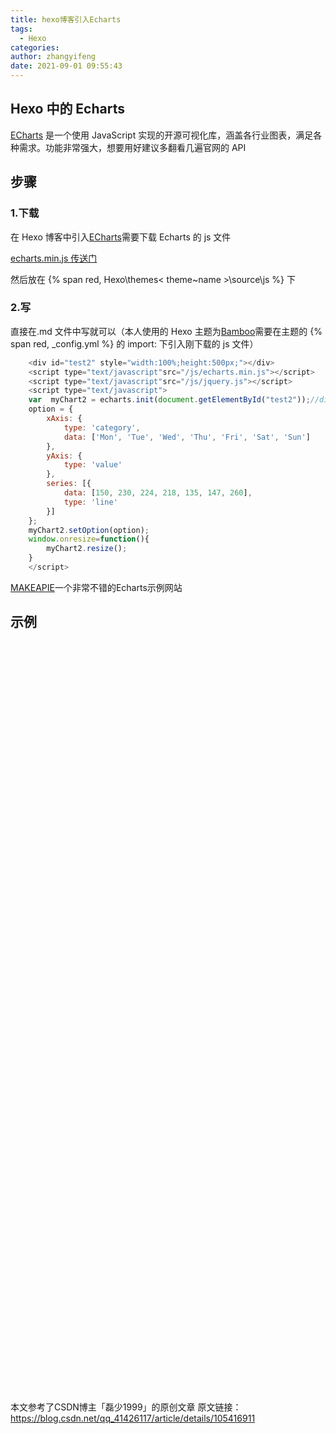 ```yaml
---
title: hexo博客引入Echarts
tags:
  - Hexo
categories:
author: zhangyifeng
date: 2021-09-01 09:55:43
---
```


## Hexo 中的 Echarts

[ECharts](https://echarts.apache.org/zh/index.html) 是一个使用 JavaScript 实现的开源可视化库，涵盖各行业图表，满足各种需求。功能非常强大，想要用好建议多翻看几遍官网的 API

## 步骤

### 1.下载

在 Hexo 博客中引入[ECharts](https://echarts.apache.org/zh/index.html)需要下载 Echarts 的 js 文件

[echarts.min.js 传送门](https://github.com/apache/echarts/tree/4.6.0/dist)

然后放在 {% span red, Hexo\themes\< theme~name >\source\js %} 下

### 2.写

直接在.md 文件中写就可以（本人使用的 Hexo 主题为[Bamboo](https://github.com/yuang01/theme)需要在主题的 {% span red, _config.yml %} 的 import: 下引入刚下载的 js 文件）

```js
    <div id="test2" style="width:100%;height:500px;"></div>
    <script type="text/javascript"src="/js/echarts.min.js"></script>
    <script type="text/javascript"src="/js/jquery.js"></script>
    <script type="text/javascript">
    var  myChart2 = echarts.init(document.getElementById("test2"));//div元素节点的对象
    option = {
        xAxis: {
            type: 'category',
            data: ['Mon', 'Tue', 'Wed', 'Thu', 'Fri', 'Sat', 'Sun']
        },
        yAxis: {
            type: 'value'
        },
        series: [{
            data: [150, 230, 224, 218, 135, 147, 260],
            type: 'line'
        }]
    };
    myChart2.setOption(option);
    window.οnresize=function(){
        myChart2.resize();
    }
    </script>
```
[MAKEAPIE](https://www.makeapie.com/explore.html)一个非常不错的Echarts示例网站
## 示例
<div style="display:flex;flex-wrap: wrap;">
    <div id="test1" style="width:50%;height:600px;"></div>
    <div id="test2" style="width:50%;height:600px;"></div>
    <div id="test3" style="width:50%;height:600px;"></div>
    <div id="test4" style="width:50%;height:600px;"></div>
</div>
<script type="text/javascript"src="/js/echarts.min.js"></script>
<script type="text/javascript"src="/js/jquery.js"></script>
<script type="text/javascript">
var  myChart1 = echarts.init(document.getElementById("test1"));
var  myChart2 = echarts.init(document.getElementById("test2"));
var  myChart3 = echarts.init(document.getElementById("test3"));
var  myChart4 = echarts.init(document.getElementById("test4"));//div元素节点的对象
option1 = {
    xAxis: {
        type: 'category',
        data: ['Mon', 'Tue', 'Wed', 'Thu', 'Fri', 'Sat', 'Sun']
    },
    yAxis: {
        type: 'value'
    },
    series: [{
        data: [150, 230, 224, 218, 135, 147, 260],
        type: 'line'
    }]
};
option2 = {
    xAxis: {
        type: 'category',
        data: ['Mon', 'Tue', 'Wed', 'Thu', 'Fri', 'Sat', 'Sun']
    },
    yAxis: {
        type: 'value'
    },
    series: [{
        data: [120, 200, 150, 80, 70, 110, 130],
        type: 'bar',
        showBackground: true,
        backgroundStyle: {
            color: 'rgba(180, 180, 180, 0.2)'
        }
    }]
};
option3 = {
    title: {
        text: '堆叠区域图'
    },
    tooltip: {
        trigger: 'axis',
        axisPointer: {
            type: 'cross',
            label: {
                backgroundColor: '#6a7985'
            }
        }
    },
    legend: {
        data: ['邮件营销', '联盟广告', '视频广告', '直接访问', '搜索引擎']
    },
    toolbox: {
        feature: {
            saveAsImage: {}
        }
    },
    grid: {
        left: '3%',
        right: '4%',
        bottom: '3%',
        containLabel: true
    },
    xAxis: [
        {
            type: 'category',
            boundaryGap: false,
            data: ['周一', '周二', '周三', '周四', '周五', '周六', '周日']
        }
    ],
    yAxis: [
        {
            type: 'value'
        }
    ],
    series: [
        {
            name: '邮件营销',
            type: 'line',
            stack: '总量',
            areaStyle: {},
            emphasis: {
                focus: 'series'
            },
            data: [120, 132, 101, 134, 90, 230, 210]
        },
        {
            name: '联盟广告',
            type: 'line',
            stack: '总量',
            areaStyle: {},
            emphasis: {
                focus: 'series'
            },
            data: [220, 182, 191, 234, 290, 330, 310]
        },
        {
            name: '视频广告',
            type: 'line',
            stack: '总量',
            areaStyle: {},
            emphasis: {
                focus: 'series'
            },
            data: [150, 232, 201, 154, 190, 330, 410]
        },
        {
            name: '直接访问',
            type: 'line',
            stack: '总量',
            areaStyle: {},
            emphasis: {
                focus: 'series'
            },
            data: [320, 332, 301, 334, 390, 330, 320]
        },
        {
            name: '搜索引擎',
            type: 'line',
            stack: '总量',
            label: {
                show: true,
                position: 'top'
            },
            areaStyle: {},
            emphasis: {
                focus: 'series'
            },
            data: [820, 932, 901, 934, 1290, 1330, 1320]
        }
    ]
};
option4 = {
    title: {
        text: '某站点用户访问来源',
        subtext: '纯属虚构',
        left: 'center'
    },
    tooltip: {
        trigger: 'item'
    },
    legend: {
        orient: 'vertical',
        left: 'left',
    },
    series: [
        {
            name: '访问来源',
            type: 'pie',
            radius: '50%',
            data: [
                {value: 1048, name: '搜索引擎'},
                {value: 735, name: '直接访问'},
                {value: 580, name: '邮件营销'},
                {value: 484, name: '联盟广告'},
                {value: 300, name: '视频广告'}
            ],
            emphasis: {
                itemStyle: {
                    shadowBlur: 10,
                    shadowOffsetX: 0,
                    shadowColor: 'rgba(0, 0, 0, 0.5)'
                }
            }
        }
    ]
};
myChart1.setOption(option1);
myChart2.setOption(option2);
myChart3.setOption(option3);
myChart4.setOption(option4);
window.οnresize=function(){
    myChart1.resize();
    myChart2.resize();
    myChart3.resize();
    myChart4.resize();
}
</script>


本文参考了CSDN博主「磊少1999」的原创文章 原文链接：https://blog.csdn.net/qq_41426117/article/details/105416911

